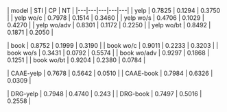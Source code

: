 | model | STI | CP | NT |
|---|---|---|---|---|
| yelp | 0.7825 | 0.1294 | 0.3750 |
| yelp wo/c | 0.7978 | 0.1514 | 0.3460 |
| yelp wo/s | 0.4706 | 0.1029 | 0.4270 |
| yelp wo/adv | 0.8301 | 0.1172 | 0.2250 |
| yelp wo/bt | 0.8492 | 0.1871 | 0.2050 |

| book | 0.8752 | 0.1999 | 0.3190 |
| book wo/c | 0.9011 | 0.2233 | 0.3203 |
| book wo/s | 0.3431 | 0.0792 | 0.5574 |
| book wo/adv | 0.9297 | 0.1868 | 0.1251 |
| book wo/bt | 0.9204  | 0.2380 | 0.0784 |

| CAAE-yelp | 0.7678 | 0.5642 | 0.0510 |
| CAAE-book | 0.7984 | 0.6326 | 0.0309 |

| DRG-yelp | 0.7948 | 0.4740 | 0.243 | 
| DRG-book | 0.7497 | 0.5016 | 0.2558 |